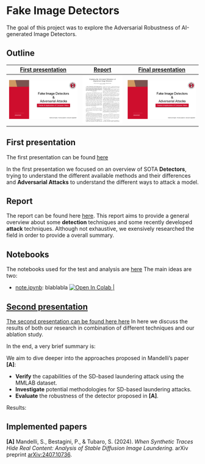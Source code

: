 # Fake Image Detectors
The goal of this project was to explore the Adversarial Robustness of AI-generated Image Detectors.

## Outline

| <a href="Presentation_1/Img/First_presentation.pdf" target="_blank"><b>First presentation</b></a> | <a href="Report/main.pdf" target="_blank"><b>Report</b></a> | <a href="Presentation_1/Img/First_presentation.pdf" target="_blank"><b>Final presentation</b></a> |
|--------------------------------------------------------------------------------------------------------------------------|---------------------------------------------------------------------------------------------------------------------------------|--------------------------------------------------------------------------------------------------------------------------------|
| [![](Presentation_1/Img/THUMBNAIL_FIRSTPRE.png)](docs/presentations/TACV-I-milestone.pdf) | [![](Report/THUMB_NAIL_REPORT.png)](Report/main.pdf)         | [![](Presentation_1/Img/THUMBNAIL_FIRSTPRE.png)]("Presentation_1/Img/First_presentation.pdf)        |



## First presentation
The first presentation can be found [here](Presentation_1/Img/First_presentation.pdf)

In the first presentation we focused on an overview of SOTA **Detectors**, trying to understand the different available methods and their differences and **Adversarial Attacks** to understand the different ways to attack a model.
## Report
The report can be found here [here](Report/main.pdf).
This report aims to provide a general overview about some **detection** techniques and some recently developed **attack** techniques. Although not exhaustive, we exensively researched the field in order to provide a overall summary.


## Notebooks
The notebooks used for the test and analysis are [here](src/notebooks/)
The main ideas are two:
- [note.ipynb](src/notebooks/note.ipynb): blablabla
 <a target="_blank" href="https://colab.research.google.com/github/filippodaniotti/TACV-DA-project/blob/master/src/notebooks/adversarial_architectures.ipynb">  <img src="https://colab.research.google.com/assets/colab-badge.svg" alt="Open In Colab"/> 
      |

## Second presentation
The second presentation can be found here [here](Presentation_2/Last_presentation.pdf)
In here we discuss the results of both our research in combination of different techniques and our ablation study.

In the end, a very brief summary is:

We aim to dive deeper into the approaches proposed in Mandelli’s paper **[A]**:
- **Verify** the capabilities of the SD-based laundering attack using the MMLAB dataset.
- **Investigate** potential methodologies for SD-based laundering attacks.
- **Evaluate** the robustness of the detector proposed in **[A]**.

Results:


## Implemented papers

**[A]** Mandelli, S., Bestagini, P., & Tubaro, S. (2024). *When Synthetic Traces Hide Real Content: Analysis of Stable Diffusion Image Laundering.* arXiv preprint [arXiv:2407.10736](https://arxiv.org/abs/2407.10736).

